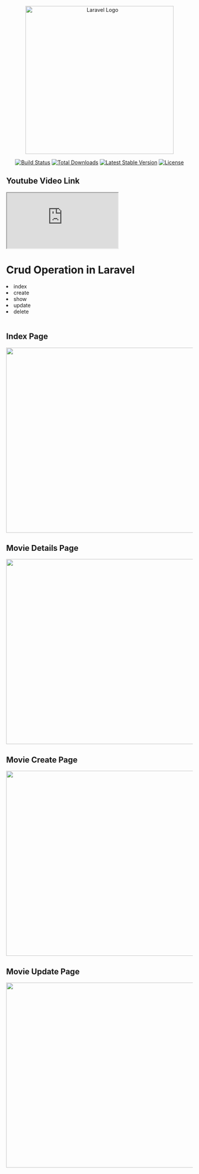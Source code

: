 <p align="center"><a href="https://laravel.com" target="_blank"><img src="https://raw.githubusercontent.com/laravel/art/master/logo-lockup/5%20SVG/2%20CMYK/1%20Full%20Color/laravel-logolockup-cmyk-red.svg" width="400" alt="Laravel Logo"></a></p>

<p align="center">
<a href="https://github.com/laravel/framework/actions"><img src="https://github.com/laravel/framework/workflows/tests/badge.svg" alt="Build Status"></a>
<a href="https://packagist.org/packages/laravel/framework"><img src="https://img.shields.io/packagist/dt/laravel/framework" alt="Total Downloads"></a>
<a href="https://packagist.org/packages/laravel/framework"><img src="https://img.shields.io/packagist/v/laravel/framework" alt="Latest Stable Version"></a>
<a href="https://packagist.org/packages/laravel/framework"><img src="https://img.shields.io/packagist/l/laravel/framework" alt="License"></a>
</p>

<h2>Youtube Video Link</h2>
<iframe src="https://www.youtube.com/embed/Dg-0z3o4C0w?si=IHnAfN52O1t0R3EV"></iframe>
<br>
<h1>Crud Operation in Laravel</h1>
<li>index</li>
<li>create</li>
<li>show</li>
<li>update</li>
<li>delete</li>
<br>
<h2>Index Page</h2>
<img width="800" height="500" src="https://github.com/mahfuj14/crud_laracast11/assets/67245838/681ce2e0-36ca-4b6b-ae7e-ec2edae7bad9"></img>

<h2>Movie Details Page</h2>
<img width="800" height="500" src="https://github.com/mahfuj14/crud_laracast11/assets/67245838/7d1bb468-f726-457a-86be-9d03f90ed6d5"/>

<h2>Movie Create Page</h2>
<img width="800" height="500" src="https://github.com/mahfuj14/crud_laracast11/assets/67245838/f0e39d50-d745-4fd3-9fc0-8c291fb25e7a"/>

<h2>Movie Update Page</h2>
<img width="800" height="500" src="https://github.com/mahfuj14/crud_laracast11/assets/67245838/f400504b-4155-40d2-85b3-f6e8131effc9"/>


